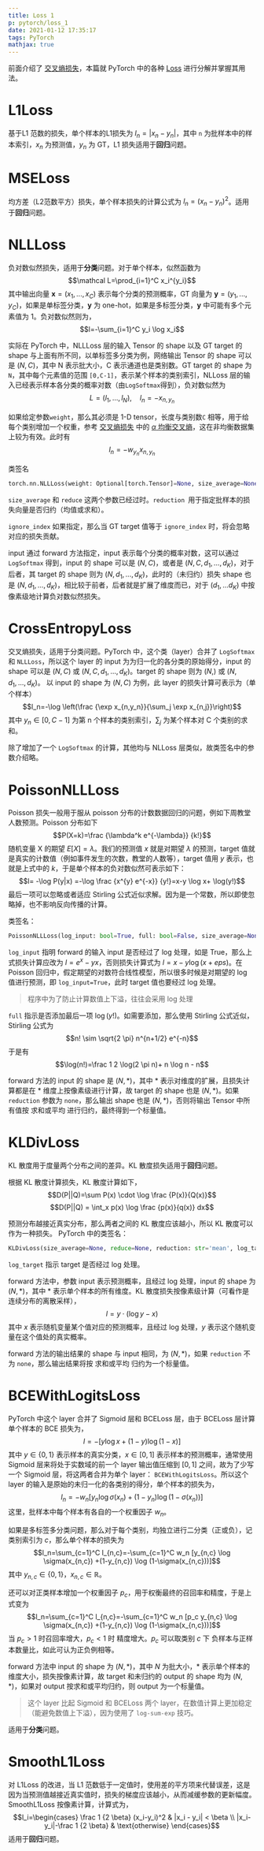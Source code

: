 ```yaml
---
title: Loss 1
p: pytorch/loss_1
date: 2021-01-12 17:35:17
tags: PyTorch
mathjax: true
---
```


前面介绍了 [交叉熵损失](2021/1/12/dl/x_ent_loss)，本篇就 PyTorch 中的各种 [Loss](https://pytorch.org/docs/stable/nn.html#loss-functions) 进行分解并掌握其用法。
<!-- more -->

# L1Loss
基于L1 范数的损失，单个样本的L1损失为 $l_n=|x_n-y_n|$，其中 `n` 为批样本中的样本索引，$x_n$ 为预测值，$y_n$ 为 GT，L1 损失适用于<b>回归</b>问题。

# MSELoss
均方差（L2范数平方）损失，单个样本损失的计算公式为 $l_n=(x_n-y_n)^2$。适用于<b>回归</b>问题。

# NLLLoss
负对数似然损失，适用于<b>分类</b>问题。对于单个样本，似然函数为
$$\mathcal L=\prod_{i=1}^C x_i^{y_i}$$
其中输出向量 $\mathbf x = (x_1,...,x_C)$ 表示每个分类的预测概率，GT 向量为 $\mathbf y=(y_1,...,y_C)$，如果是单标签分类，$\mathbf y$ 为 one-hot，如果是多标签分类，$\mathbf y$ 中可能有多个元素值为 1。负对数似然则为，
$$l=-\sum_{i=1}^C y_i \log x_i$$

实际在 PyTorch 中，NLLLoss 层的输入 Tensor 的 shape 以及 GT target 的 shape 与上面有所不同，以单标签多分类为例，网络输出 Tensor 的 shape 可以是 $(N,C)$，其中 N 表示批大小，C 表示通道也是类别数。GT target 的 shape 为 `N`，其中每个元素值的范围 `[0,C-1]`，表示某个样本的类别索引，NLLoss 层的输入已经表示样本各分类的概率对数（由`LogSoftmax`得到），负对数似然为
$$L=(l_1,...,l_N), \quad l_n=- x_{n,y_n}$$

如果给定参数`weight`，那么其必须是 1-D tensor，长度与类别数`C` 相等，用于给每个类别增加一个权重，参考 [交叉熵损失](2021/1/12/dl/x_ent_loss) 中的 [$\alpha$ 均衡交叉熵](2021/1/12/dl/x_ent_loss#Balanced-Cross-Entropy)，这在非均衡数据集上较为有效。此时有
$$l_n=- w_{y_n}  x_{n,y_n}$$

类签名
```python
torch.nn.NLLLoss(weight: Optional[torch.Tensor]=None, size_average=None, ignore_index: int=-100, reduce=None, reduction: str='mean')
```

`size_average` 和 `reduce` 这两个参数已经过时。`reduction `用于指定批样本的损失向量是否归约（均值或求和）。

`ignore_index` 如果指定，那么当 GT target 值等于 `ignore_index` 时，将会忽略对应的损失贡献。

input 通过 forward 方法指定，input 表示每个分类的概率对数，这可以通过 `LogSoftmax` 得到，input 的 shape 可以是 $(N,C)$，或者是 $(N,C,d_1,...,d_K)$，对于后者，其 target 的 shape 则为 $(N,d_1,...,d_K)$，此时的（未归约）损失 shape 也是 $(N,d_1,...,d_K)$，相比较于前者，后者就是扩展了维度而已，对于 $(d_1,...d_K)$ 中按像素级地计算负对数似然损失。


# CrossEntropyLoss
交叉熵损失，适用于分类问题。PyTorch 中，这个类（layer）合并了 `LogSoftmax` 和 `NLLLoss`，所以这个 layer 的 input 为为归一化的各分类的原始得分，input 的 shape 可以是 $(N,C)$ 或 $(N,C,d_1,...,d_K)$。target 的 shape 则为 $(N,)$ 或 $(N,d_1,...,d_K)$。
以 input 的 shape 为 $(N,C)$ 为例，此 layer 的损失计算可表示为（单个样本）
$$l_n=-\log \left(\frac {\exp x_{n,y_n}}{\sum_j \exp x_{n,j}}\right)$$
其中 $y_n \in [0,C-1]$ 为第 n 个样本的类别索引，$\sum_j$ 为某个样本对 C 个类别的求和。

除了增加了一个 `LogSoftmax` 的计算，其他均与 NLLoss 层类似，故类签名中的参数介绍略。

# PoissonNLLLoss
Poisson 损失一般用于服从 poisson 分布的计数数据回归的问题，例如下周教堂人数预测。Poisson 分布如下
$$P(X=k)=\frac {\lambda^k e^{-\lambda}} {k!}$$
随机变量 X 的期望 $E[X]=\lambda$。我们的预测值 $x$ 就是对期望 $\lambda$ 的预测，target 值就是真实的计数值（例如事件发生的次数，教堂的人数等），target 值用 $y$ 表示，也就是上式中的 $k$，于是单个样本的负对数似然可表示如下：
$$l= -\log P(y|x) =-\log \frac {x^{y} e^{-x}} {y!}=x-y \log x+ \log(y!)$$
最后一项可以忽略或者适应 Stirling 公式近似求解。因为是一个常数，所以即使忽略掉，也不影响反向传播的计算。

类签名：
```python
PoissonNLLLoss(log_input: bool=True, full: bool=False, size_average=None, eps: float=1e-8, reduce=None, reduction: str='mean')
```
`log_input` 指明 forward 的输入 input 是否经过了 log 处理，如是 True，那么上式损失计算应改为 $l=e^x - yx$，否则损失计算式为 $l=x-y \log(x+eps)$。在 Poisson 回归中，假定期望的对数符合线性模型，所以很多时候是对期望的 log 值进行预测，即 `log_input=True`，此时 target 值也要经过 log 处理。

> 程序中为了防止计算数值上下溢，往往会采用 log 处理

`full` 指示是否添加最后一项 $\log(y!)$。如需要添加，那么使用 Stirling 公式近似，Stirling 公式为
$$n! \sim \sqrt{2 \pi} n^{n+1/2} e^{-n}$$
于是有
$$\log(n!)=\frac 1 2 \log(2 \pi n)+ n \log n - n$$

forward 方法的 input 的 shape 是 $(N, *)$，其中 $*$ 表示对维度的扩展，且损失计算都是在 $*$ 维度上按像素级进行计算，故 target 的 shape 也是 $(N, *)$。如果 `reduction` 参数为 `none`，那么输出 shape 也是 $(N, *)$，否则将输出 Tensor 中所有值按 求和或平均 进行归约，最终得到一个标量值。

# KLDivLoss
KL 散度用于度量两个分布之间的差异。KL 散度损失适用于<b>回归</b>问题。

根据 KL 散度计算损失，KL 散度计算如下，
$$D(P||Q)=\sum P(x) \cdot \log \frac {P(x)}{Q(x)}$$
$$D(P||Q) = \int_x p(x) \log \frac {p(x)}{q(x)} dx$$

预测分布越接近真实分布，那么两者之间的 KL 散度应该越小，所以 KL 散度可以作为一种损失。
PyTorch 中的类签名：
```python
KLDivLoss(size_average=None, reduce=None, reduction: str='mean', log_target: bool=False)
```
`log_target` 指示 target 是否经过 log 处理。

forward 方法中，参数 input 表示预测概率，且经过 log 处理，input 的 shape 为 $(N,*)$，其中 $*$ 表示单个样本的所有维度。KL 散度损失按像素级计算（可看作是连续分布的离散采样），
$$l=y \cdot (\log y - x)$$
其中 $x$ 表示随机变量某个值对应的预测概率，且经过 log 处理，$y$ 表示这个随机变量在这个值处的真实概率。

forward 方法的输出结果的 shape 与 input 相同，为 $(N,*)$，如果 `reduction` 不为 `none`，那么输出结果将按 求和或平均 归约为一个标量值。

# BCEWithLogitsLoss
PyTorch 中这个 layer 合并了 Sigmoid 层和 BCELoss 层，由于 BCELoss 层计算单个样本的 BCE 损失为，
$$l=-[y \log x + (1-y) \log (1-x)]$$
其中 $y \in \{0,1\}$ 表示样本的真实分类，$x\in [0,1]$ 表示样本的预测概率，通常使用 Sigmoid 层来将处于实数域的前一个 layer 输出值压缩到 $[0,1]$ 之间，故为了少写一个 Sigmoid 层，将这两者合并为单个 layer： `BCEWithLogitsLoss`。所以这个 layer 的输入是原始的未归一化的各类别的得分，单个样本的损失为，
$$l_n=-w_n [y_n \log \sigma(x_n) +(1-y_n) \log (1-\sigma(x_n))]$$
这里，批样本中每个样本有各自的一个权重因子 $w_n$。

如果是多标签多分类问题，那么对于每个类别，均独立进行二分类（正或负），记类别索引为 $c$，那么单个样本的损失为
$$l_n=\sum_{c=1}^C l_{n,c}=-\sum_{c=1}^C w_n [y_{n,c} \log \sigma(x_{n,c}) +(1-y_{n,c}) \log (1-\sigma(x_{n,c}))]$$
其中 $y_{n,c} \in \{0,1\}$，$x_{n,c} \in \mathbb R$。

还可以对正类样本增加一个权重因子 $p_c$，用于权衡最终的召回率和精度，于是上式变为
$$l_n=\sum_{c=1}^C l_{n,c}=-\sum_{c=1}^C w_n [p_c y_{n,c} \log \sigma(x_{n,c}) +(1-y_{n,c}) \log (1-\sigma(x_{n,c}))]$$
当 $p_c >1$ 时召回率增大，$p_c<1$ 时 精度增大。$p_c$ 可以取类别 $c$ 下 负样本与正样本数量比，如此可认为正负例相等。

forward 方法中 input 的 shape 为 $(N,*)$，其中 $N$ 为批大小，$*$ 表示单个样本的维度大小，损失按像素计算，故 target 和未归约的 output 的 shape 均为 $(N,*)$，如果对 output 按求和或平均归约，则 output 为一个标量值。

> 这个 layer 比起 Sigmoid 和 BCELoss 两个 layer，在数值计算上更加稳定（能避免数值上下溢），因为使用了 `log-sum-exp` 技巧。

适用于<b>分类</b>问题。
# SmoothL1Loss
对 L1Loss 的改进，当 L1 范数低于一定值时，使用差的平方项来代替误差，这是因为当预测值越接近真实值时，损失的梯度应该越小，从而减缓参数的更新幅度。SmoothL1Loss 按像素计算，计算式为，
$$l_i=\begin{cases} \frac 1 {2 \beta} (x_i-y_i)^2 & |x_i - y_i| < \beta \\ |x_i-y_i|-\frac 1 {2 \beta} & \text{otherwise}  \end{cases}$$
适用于<b>回归</b>问题。